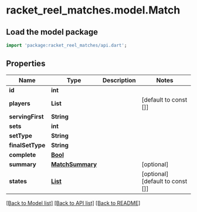 # racket_reel_matches.model.Match

## Load the model package
```dart
import 'package:racket_reel_matches/api.dart';
```

## Properties
Name | Type | Description | Notes
------------ | ------------- | ------------- | -------------
**id** | **int** |  | 
**players** | **List<String>** |  | [default to const []]
**servingFirst** | **String** |  | 
**sets** | **int** |  | 
**setType** | **String** |  | 
**finalSetType** | **String** |  | 
**complete** | [**Bool**](Bool.md) |  | 
**summary** | [**MatchSummary**](MatchSummary.md) |  | [optional] 
**states** | [**List<MatchState>**](MatchState.md) |  | [optional] [default to const []]

[[Back to Model list]](../README.md#documentation-for-models) [[Back to API list]](../README.md#documentation-for-api-endpoints) [[Back to README]](../README.md)


